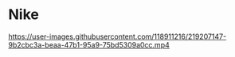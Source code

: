 # Nike

https://user-images.githubusercontent.com/118911216/219207147-9b2cbc3a-beaa-47b1-95a9-75bd5309a0cc.mp4

